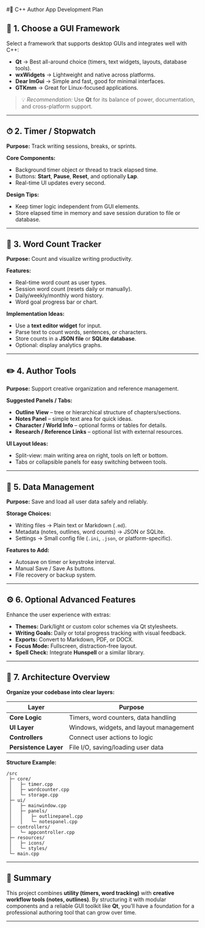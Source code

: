 #🧠 C++ Author App Development Plan

## 🧩 1. Choose a GUI Framework

Select a framework that supports desktop GUIs and integrates well with C++:

* **Qt** → Best all-around choice (timers, text widgets, layouts, database tools).
* **wxWidgets** → Lightweight and native across platforms.
* **Dear ImGui** → Simple and fast, good for minimal interfaces.
* **GTKmm** → Great for Linux-focused applications.

> 💡 *Recommendation:* Use **Qt** for its balance of power, documentation, and cross-platform support.

---

## ⏱ 2. Timer / Stopwatch

**Purpose:** Track writing sessions, breaks, or sprints.

**Core Components:**

* Background timer object or thread to track elapsed time.
* Buttons: **Start**, **Pause**, **Reset**, and optionally **Lap**.
* Real-time UI updates every second.

**Design Tips:**

* Keep timer logic independent from GUI elements.
* Store elapsed time in memory and save session duration to file or database.

---

## 📝 3. Word Count Tracker

**Purpose:** Count and visualize writing productivity.

**Features:**

* Real-time word count as user types.
* Session word count (resets daily or manually).
* Daily/weekly/monthly word history.
* Word goal progress bar or chart.

**Implementation Ideas:**

* Use a **text editor widget** for input.
* Parse text to count words, sentences, or characters.
* Store counts in a **JSON file** or **SQLite database**.
* Optional: display analytics graphs.

---

## ✏️ 4. Author Tools

**Purpose:** Support creative organization and reference management.

**Suggested Panels / Tabs:**

* **Outline View** – tree or hierarchical structure of chapters/sections.
* **Notes Panel** – simple text area for quick ideas.
* **Character / World Info** – optional forms or tables for details.
* **Research / Reference Links** – optional list with external resources.

**UI Layout Ideas:**

* Split-view: main writing area on right, tools on left or bottom.
* Tabs or collapsible panels for easy switching between tools.

---

## 💾 5. Data Management

**Purpose:** Save and load all user data safely and reliably.

**Storage Choices:**

* Writing files → Plain text or Markdown (`.md`).
* Metadata (notes, outlines, word counts) → JSON or SQLite.
* Settings → Small config file (`.ini`, `.json`, or platform-specific).

**Features to Add:**

* Autosave on timer or keystroke interval.
* Manual Save / Save As buttons.
* File recovery or backup system.

---

## ⚙️ 6. Optional Advanced Features

Enhance the user experience with extras:

* **Themes:** Dark/light or custom color schemes via Qt stylesheets.
* **Writing Goals:** Daily or total progress tracking with visual feedback.
* **Exports:** Convert to Markdown, PDF, or DOCX.
* **Focus Mode:** Fullscreen, distraction-free layout.
* **Spell Check:** Integrate **Hunspell** or a similar library.

---

## 🧠 7. Architecture Overview

**Organize your codebase into clear layers:**

| Layer                 | Purpose                                 |
| --------------------- | --------------------------------------- |
| **Core Logic**        | Timers, word counters, data handling    |
| **UI Layer**          | Windows, widgets, and layout management |
| **Controllers**       | Connect user actions to logic           |
| **Persistence Layer** | File I/O, saving/loading user data      |

**Structure Example:**

```
/src
 ├─ core/
 │   ├─ timer.cpp
 │   ├─ wordcounter.cpp
 │   └─ storage.cpp
 ├─ ui/
 │   ├─ mainwindow.cpp
 │   ├─ panels/
 │   │   ├─ outlinepanel.cpp
 │   │   └─ notespanel.cpp
 ├─ controllers/
 │   └─ appcontroller.cpp
 ├─ resources/
 │   ├─ icons/
 │   └─ styles/
 └─ main.cpp
```

---

## 🧩 Summary

This project combines **utility (timers, word tracking)** with **creative workflow tools (notes, outlines)**.
By structuring it with modular components and a reliable GUI toolkit like **Qt**, you’ll have a foundation for a professional authoring tool that can grow over time.

---
